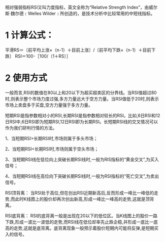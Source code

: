 相对强弱指标RSI又叫力度指标，英文全称为“Relative Strength Index”，由威尔斯·魏尔德﹝Welles Wilder﹞所创造的，是技术分析中比较常用的中短线指标。

# 1 计算公式：

平滑RS＝〔前平均上涨×（n-1）＋目前上涨〕/〔前平均下跌×（n-1）＋目前下跌〕
RSI＝100-［100/（1＋RS）］

# 2 使用方式

一般而言,RSI的数值在80以上和20以下为超买超卖区的分界线。当RSI值超过80时,则表示整个市场力度过强,多方力量远大于空方力量。当RSI值低于20时,则表示市场上卖盘多于买盘,空方力量强于多方力量。

短期RSI是指参数相对小的RSI,长期RSI是指参数相对较长的RSI。比如,6日RSI和12日RSI中,6日RSI即为短期RSI,12日RSI即为长期RSI。长短期RSI线的交叉情况可以作为我们研判行情的方法。

1、当短期RSI>长期RSI时,市场则属于多头市场；

2、当短期RSI<长期RSI时,市场则属于空头市场；

3、当短期RSI线在低位向上突破长期RSI线时,一般为RIS指标的“黄金交叉”,为买入信号；

4、当短期RSI线在高位向下突破长期RSI线时,一般为RSI指标的“死亡交叉”,为卖出信号。


RSI顶背离：
当RSI处于高位,但在创出RSI近期新高后,反而形成一峰比一峰低的走势,而此时K线图上的股价却再次创出新高,形成一峰比一峰高的走势,这就是顶背离。

RSI底背离：
RSI的底背离一般是出现在20以下的低位区。当K线图上的股价一路下跌,形成一波比一波低的走势,而RSI线在低位却率先止跌企稳,并形成一底比一底高的走势,这就是底背离。底背离现象一般预示着股价短期内可能将反弹,是短期买入的信号。
